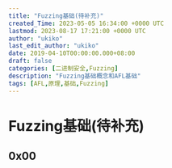 ```yaml
---
title: "Fuzzing基础(待补充)"
created_Time: 2023-05-05 16:34:00 +0000 UTC
lastmod: 2023-08-17 17:21:00 +0000 UTC
author: "ukiko"
last_edit_author: "ukiko"
date: 2019-04-10T00:00:00.000+08:00
draft: false
categories: [二进制安全,Fuzzing]
description: "Fuzzing基础概念和AFL基础"
tags: [AFL,原理,基础,Fuzzing]
---
```


# Fuzzing基础(待补充)

## 0x00

